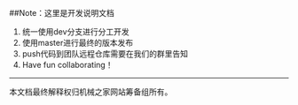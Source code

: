 ##Note：这里是开发说明文档

1. 统一使用dev分支进行分工开发
2. 使用master进行最终的版本发布
3. push代码到团队远程仓库需要在我们的群里告知
4. Have fun collaborating！

---
本文档最终解释权归机械之家网站筹备组所有。
